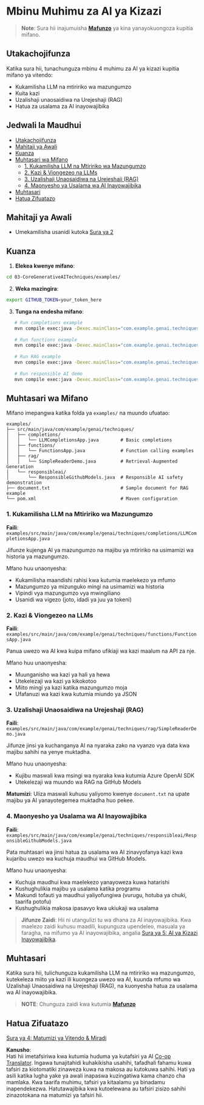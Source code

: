 <!--
CO_OP_TRANSLATOR_METADATA:
{
  "original_hash": "b8a372dfc3e3e7ad9261231a22fd79c0",
  "translation_date": "2025-07-25T09:56:11+00:00",
  "source_file": "03-CoreGenerativeAITechniques/README.md",
  "language_code": "sw"
}
-->
# Mbinu Muhimu za AI ya Kizazi

>**Note**: Sura hii inajumuisha [**Mafunzo**](./TUTORIAL.md) ya kina yanayokuongoza kupitia mifano.

## Utakachojifunza
Katika sura hii, tunachunguza mbinu 4 muhimu za AI ya kizazi kupitia mifano ya vitendo:
- Kukamilisha LLM na mtiririko wa mazungumzo
- Kuita kazi
- Uzalishaji unaosaidiwa na Urejeshaji (RAG)
- Hatua za usalama za AI inayowajibika

## Jedwali la Maudhui

- [Utakachojifunza](../../../03-CoreGenerativeAITechniques)
- [Mahitaji ya Awali](../../../03-CoreGenerativeAITechniques)
- [Kuanza](../../../03-CoreGenerativeAITechniques)
- [Muhtasari wa Mifano](../../../03-CoreGenerativeAITechniques)
  - [1. Kukamilisha LLM na Mtiririko wa Mazungumzo](../../../03-CoreGenerativeAITechniques)
  - [2. Kazi & Viongezeo na LLMs](../../../03-CoreGenerativeAITechniques)
  - [3. Uzalishaji Unaosaidiwa na Urejeshaji (RAG)](../../../03-CoreGenerativeAITechniques)
  - [4. Maonyesho ya Usalama wa AI Inayowajibika](../../../03-CoreGenerativeAITechniques)
- [Muhtasari](../../../03-CoreGenerativeAITechniques)
- [Hatua Zifuatazo](../../../03-CoreGenerativeAITechniques)

## Mahitaji ya Awali

- Umekamilisha usanidi kutoka [Sura ya 2](../../../02-SetupDevEnvironment)

## Kuanza

1. **Elekea kwenye mifano**:  
```bash
cd 03-CoreGenerativeAITechniques/examples/
```  
2. **Weka mazingira**:  
```bash
export GITHUB_TOKEN=your_token_here
```  
3. **Tunga na endesha mifano**:  
```bash
   # Run completions example
   mvn compile exec:java -Dexec.mainClass="com.example.genai.techniques.completions.LLMCompletionsApp"
   
   # Run functions example  
   mvn compile exec:java -Dexec.mainClass="com.example.genai.techniques.functions.FunctionsApp"
   
   # Run RAG example
   mvn compile exec:java -Dexec.mainClass="com.example.genai.techniques.rag.SimpleReaderDemo"
   
   # Run responsible AI demo
   mvn compile exec:java -Dexec.mainClass="com.example.genai.techniques.responsibleai.ResponsibleGithubModels"
   ```  

## Muhtasari wa Mifano

Mifano imepangwa katika folda ya `examples/` na muundo ufuatao:

```
examples/
├── src/main/java/com/example/genai/techniques/
│   ├── completions/
│   │   └── LLMCompletionsApp.java        # Basic completions 
│   ├── functions/
│   │   └── FunctionsApp.java             # Function calling examples
│   ├── rag/
│   │   └── SimpleReaderDemo.java         # Retrieval-Augmented Generation
│   └── responsibleai/
│       └── ResponsibleGithubModels.java  # Responsible AI safety demonstration
├── document.txt                          # Sample document for RAG example
└── pom.xml                               # Maven configuration
```

### 1. Kukamilisha LLM na Mtiririko wa Mazungumzo
**Faili**: `examples/src/main/java/com/example/genai/techniques/completions/LLMCompletionsApp.java`

Jifunze kujenga AI ya mazungumzo na majibu ya mtiririko na usimamizi wa historia ya mazungumzo.

Mfano huu unaonyesha:
- Kukamilisha maandishi rahisi kwa kutumia maelekezo ya mfumo
- Mazungumzo ya mizunguko mingi na usimamizi wa historia
- Vipindi vya mazungumzo vya mwingiliano
- Usanidi wa vigezo (joto, idadi ya juu ya tokeni)

### 2. Kazi & Viongezeo na LLMs
**Faili**: `examples/src/main/java/com/example/genai/techniques/functions/FunctionsApp.java`

Panua uwezo wa AI kwa kuipa mifano ufikiaji wa kazi maalum na API za nje.

Mfano huu unaonyesha:
- Muunganisho wa kazi ya hali ya hewa
- Utekelezaji wa kazi ya kikokotoo  
- Miito mingi ya kazi katika mazungumzo moja
- Ufafanuzi wa kazi kwa kutumia miundo ya JSON

### 3. Uzalishaji Unaosaidiwa na Urejeshaji (RAG)
**Faili**: `examples/src/main/java/com/example/genai/techniques/rag/SimpleReaderDemo.java`

Jifunze jinsi ya kuchanganya AI na nyaraka zako na vyanzo vya data kwa majibu sahihi na yenye muktadha.

Mfano huu unaonyesha:
- Kujibu maswali kwa msingi wa nyaraka kwa kutumia Azure OpenAI SDK
- Utekelezaji wa muundo wa RAG na GitHub Models

**Matumizi**: Uliza maswali kuhusu yaliyomo kwenye `document.txt` na upate majibu ya AI yanayotegemea muktadha huo pekee.

### 4. Maonyesho ya Usalama wa AI Inayowajibika
**Faili**: `examples/src/main/java/com/example/genai/techniques/responsibleai/ResponsibleGithubModels.java`

Pata muhtasari wa jinsi hatua za usalama wa AI zinavyofanya kazi kwa kujaribu uwezo wa kuchuja maudhui wa GitHub Models.

Mfano huu unaonyesha:
- Kuchuja maudhui kwa maelekezo yanayoweza kuwa hatarishi
- Kushughulikia majibu ya usalama katika programu
- Makundi tofauti ya maudhui yaliyofungiwa (vurugu, hotuba ya chuki, taarifa potofu)
- Kushughulikia makosa ipasavyo kwa ukiukaji wa usalama

> **Jifunze Zaidi**: Hii ni utangulizi tu wa dhana za AI inayowajibika. Kwa maelezo zaidi kuhusu maadili, kupunguza upendeleo, masuala ya faragha, na mifumo ya AI inayowajibika, angalia [Sura ya 5: AI ya Kizazi Inayowajibika](../05-ResponsibleGenAI/README.md).

## Muhtasari

Katika sura hii, tulichunguza kukamilisha LLM na mtiririko wa mazungumzo, kutekeleza miito ya kazi ili kuongeza uwezo wa AI, kuunda mfumo wa Uzalishaji Unaosaidiwa na Urejeshaji (RAG), na kuonyesha hatua za usalama wa AI inayowajibika.

> **NOTE**: Chunguza zaidi kwa kutumia [**Mafunzo**](./TUTORIAL.md)

## Hatua Zifuatazo

[Sura ya 4: Matumizi ya Vitendo & Miradi](../04-PracticalSamples/README.md)

**Kanusho**:  
Hati hii imetafsiriwa kwa kutumia huduma ya kutafsiri ya AI [Co-op Translator](https://github.com/Azure/co-op-translator). Ingawa tunajitahidi kuhakikisha usahihi, tafadhali fahamu kuwa tafsiri za kiotomatiki zinaweza kuwa na makosa au kutokuwa sahihi. Hati ya asili katika lugha yake ya awali inapaswa kuzingatiwa kama chanzo cha mamlaka. Kwa taarifa muhimu, tafsiri ya kitaalamu ya binadamu inapendekezwa. Hatutawajibika kwa kutoelewana au tafsiri zisizo sahihi zinazotokana na matumizi ya tafsiri hii.